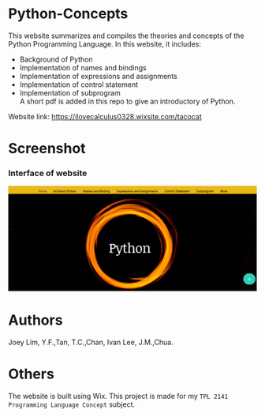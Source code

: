 # Python-Concepts
This website summarizes and compiles the theories and concepts of the Python Programming Language. In this website, it includes:  
- Background of Python
- Implementation of names and bindings
- Implementation of expressions and assignments
- Implementation of control statement
- Implementation of subprogram  
A short pdf is added in this repo to give an introductory of Python.
  
Website link: https://ilovecalculus0328.wixsite.com/tacocat

# Screenshot
### Interface of website
![screenshot1](/Screenshots/ss_1.PNG?raw=true)

# Authors
Joey Lim, Y.F.,Tan, T.C.,Chan, Ivan Lee, J.M.,Chua.

# Others
The website is built using Wix. This project is made for my `TPL 2141 Programming Language Concept` subject.